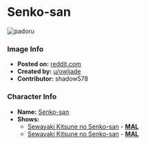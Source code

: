 # Senko-san

![padoru](https://raw.githubusercontent.com/shadow578/Padoru-Padoru/master/Padoru/senko-san-senko.png "Senko-san")

### Image Info
* **Posted on:**     [reddit.com](https://www.reddit.com/r/Padoru/comments/czxoa7/senko_san_at_your_service/)
* **Created by:**    [u/owljade](https://github.com/shadow578/Padoru-Padoru/blob/master/table-of-contents/creators/uowljade.md)
* **Contributor:**   shadow578

### Character Info
* **Name:**   [Senko-san](https://myanimelist.net/character/166231)
* **Shows:**
  * [Sewayaki Kitsune no Senko-san](https://github.com/shadow578/Padoru-Padoru/blob/master/table-of-contents/shows/SewayakiKitsunenoSenkosan.md) - [__MAL__](https://myanimelist.net/anime/38759/Sewayaki_Kitsune_no_Senko-san)
  * [Sewayaki Kitsune no Senko-san](https://github.com/shadow578/Padoru-Padoru/blob/master/table-of-contents/shows/SewayakiKitsunenoSenkosan.md) - [__MAL__](https://myanimelist.net/manga/111276/Sewayaki_Kitsune_no_Senko-san)


